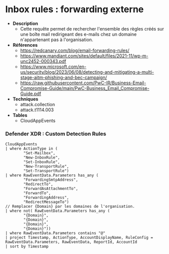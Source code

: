 # Inbox rules : forwarding externe

- **Description**
    - Cette requête permet de rechercher l'ensemble des règles créés sur une boîte mail redirigeant des e-mails chez un domaine n'appartenant pas à l'organisation.
- **Références** 
    - https://redcanary.com/blog/email-forwarding-rules/
    - https://www.mandiant.com/sites/default/files/2021-11/wp-m-unc2452-000343.pdf
    - https://www.microsoft.com/en-us/security/blog/2023/06/08/detecting-and-mitigating-a-multi-stage-aitm-phishing-and-bec-campaign/
    - https://raw.githubusercontent.com/PwC-IR/Business-Email-Compromise-Guide/main/PwC-Business_Email_Compromise-Guide.pdf
- **Techniques** 
    -  attack.collection
    -  attack.t1114.003
 - **Tables**
   - CloudAppEvents


### Defender XDR : Custom Detection Rules
```KQL
CloudAppEvents
| where ActionType in (
        "Set-Mailbox", 
        "New-InboxRule", 
        "Set-InboxRule", 
        "New-TransportRule", 
        "Set-TransportRule") 
| where RawEventData.Parameters has_any (
        "ForwardingSmtpAddress", 
        "RedirectTo", 
        "ForwardAsAttachmentTo", 
        "ForwardTo",
        "ForwardingAddress",
        "RedirectMessageTo")
// Remplacer {Domain} par les domaines de l'organisation.
| where not( RawEventData.Parameters has_any (
        "{Domain}", 
        "{Domain}",
        "{Domain}",
        "{Domain}"))
| where RawEventData.Parameters contains "@"
| project Timestamp, ActionType, AccountDisplayName, RuleConfig = RawEventData.Parameters, RawEventData, ReportId, AccountId
| sort by Timestamp
```
